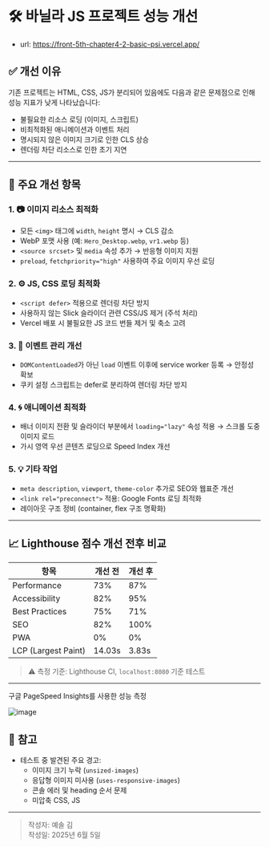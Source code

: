 # 🛠️ 바닐라 JS 프로젝트 성능 개선
- url: https://front-5th-chapter4-2-basic-psi.vercel.app/


## ✅ 개선 이유

기존 프로젝트는 HTML, CSS, JS가 분리되어 있음에도 다음과 같은 문제점으로 인해 성능 지표가 낮게 나타났습니다:

- 불필요한 리소스 로딩 (이미지, 스크립트)
- 비최적화된 애니메이션과 이벤트 처리
- 명시되지 않은 이미지 크기로 인한 CLS 상승
- 렌더링 차단 리소스로 인한 초기 지연

---

## 🔧 주요 개선 항목

### 1. 📷 이미지 리소스 최적화

- 모든 `<img>` 태그에 `width`, `height` 명시 → CLS 감소
- WebP 포맷 사용 (예: `Hero_Desktop.webp`, `vr1.webp` 등)
- `<source srcset>` 및 `media` 속성 추가 → 반응형 이미지 지원
- `preload`, `fetchpriority="high"` 사용하여 주요 이미지 우선 로딩

### 2. ⚙️ JS, CSS 로딩 최적화

- `<script defer>` 적용으로 렌더링 차단 방지
- 사용하지 않는 Slick 슬라이더 관련 CSS/JS 제거 (주석 처리)
- Vercel 배포 시 불필요한 JS 코드 번들 제거 및 축소 고려

### 3. 🔁 이벤트 관리 개선

- `DOMContentLoaded`가 아닌 `load` 이벤트 이후에 service worker 등록 → 안정성 확보
- 쿠키 설정 스크립트는 defer로 분리하여 렌더링 차단 방지

### 4. 🌀 애니메이션 최적화

- 배너 이미지 전환 및 슬라이더 부분에서 `loading="lazy"` 속성 적용 → 스크롤 도중 이미지 로드
- 가시 영역 우선 콘텐츠 로딩으로 Speed Index 개선

### 5. 💡 기타 작업

- `meta description`, `viewport`, `theme-color` 추가로 SEO와 웹표준 개선
- `<link rel="preconnect">` 적용: Google Fonts 로딩 최적화
- 레이아웃 구조 정비 (container, flex 구조 명확화)

---

## 📈 Lighthouse 점수 개선 전후 비교

| 항목                    | 개선 전 | 개선 후 |
| ----------------------- | ------- | ------- |
| Performance             | 73%     | 87%     |
| Accessibility           | 82%     | 95%     |
| Best Practices          | 75%     | 71%     |
| SEO                     | 82%     | 100%    |
| PWA                     |  0%     |  0%     |
| LCP (Largest Paint)     | 14.03s  | 3.83s   |

> ⚠️ 측정 기준: Lighthouse CI, `localhost:8080` 기준 테스트

---

구글 PageSpeed Insights를 사용한 성능 측정

![image](https://github.com/user-attachments/assets/5744227a-4942-4122-8930-f7b9783a03af)

## 📝 참고

- 테스트 중 발견된 주요 경고:
  - 이미지 크기 누락 (`unsized-images`)
  - 응답형 이미지 미사용 (`uses-responsive-images`)
  - 콘솔 에러 및 heading 순서 문제
  - 미압축 CSS, JS

---

> 작성자: 예솔 김  
> 작성일: 2025년 6월 5일
